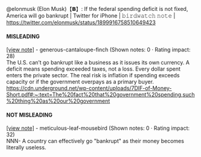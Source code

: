 @elonmusk (Elon Musk)【𝗕】: If the federal spending deficit is not fixed, America will go bankrupt | Twitter for iPhone | 𝚋𝚒𝚛𝚍𝚠𝚊𝚝𝚌𝚑 𝚗𝚘𝚝𝚎 | https://twitter.com/elonmusk/status/1899916758510649423

#### MISLEADING

[[view note]](https://x.com/i/birdwatch/n/1900341065003262094) - generous-cantaloupe-finch (Shown notes: 0 · Rating impact: 28)\
The U.S. can’t go bankrupt like a business as it issues its own currency. A deficit means spending exceeded taxes, not a loss. Every dollar spent enters the private sector. The real risk is inflation if spending exceeds capacity or if the government overpays as a primary buyer.
https://cdn.underground.net/wp-content/uploads/7DIF-of-Money-Short.pdf#:~:text=The%20fact%20that%20government%20spending,such%20thing%20as%20our%20government

#### NOT MISLEADING

[[view note]](https://x.com/i/birdwatch/n/1900369129263292893) - meticulous-leaf-mousebird (Shown notes: 0 · Rating impact: 32)\
NNN- A country can effectively go "bankrupt" as their money becomes literally useless. 
